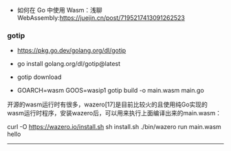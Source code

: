 + 如何在 Go 中使用 Wasm：浅聊 WebAssembly:<https://juejin.cn/post/7195217413091262523>


### gotip

+ https://pkg.go.dev/golang.org/dl/gotip

+ go install golang.org/dl/gotip@latest
+ gotip download
+ GOARCH=wasm GOOS=wasip1 gotip build -o main.wasm main.go

开源的wasm运行时有很多，wazero[17]是目前比较火的且使用纯Go实现的wasm运行时程序，安装wazero后，可以用来执行上面编译出来的main.wasm：

curl -O  https://wazero.io/install.sh
sh install.sh
./bin/wazero run main.wasm
hello

----

